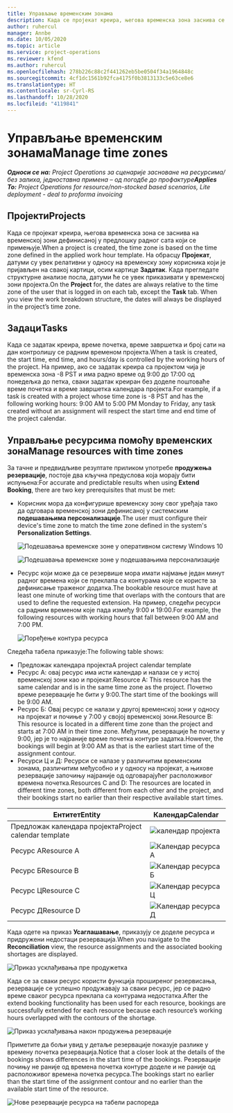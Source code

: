 ```yaml
---
title: Управљање временским зонама
description: Када се пројекат креира, његова временска зона заснива се на временској зони дефинисаној у предлошку радног сата који се примењује.
author: ruhercul
manager: Annbe
ms.date: 10/05/2020
ms.topic: article
ms.service: project-operations
ms.reviewer: kfend
ms.author: ruhercul
ms.openlocfilehash: 278b226c88c2f441262eb5be0504f34a1964848c
ms.sourcegitcommit: 4cf1dc1561b92fca4175f0b3813133c5e63ce8e6
ms.translationtype: HT
ms.contentlocale: sr-Cyrl-RS
ms.lasthandoff: 10/28/2020
ms.locfileid: "4119841"
---
```

# <a name="manage-time-zones"></a><span data-ttu-id="8794d-103">Управљање временским зонама</span><span class="sxs-lookup"><span data-stu-id="8794d-103">Manage time zones</span></span>

<span data-ttu-id="8794d-104">_**Односи се на:** Project Operations за сценарије засноване на ресурсима/без залиха, једноставна примена – од погодбе до профактуре_</span><span class="sxs-lookup"><span data-stu-id="8794d-104">_**Applies To:** Project Operations for resource/non-stocked based scenarios, Lite deployment - deal to proforma invoicing_</span></span>


## <a name="projects"></a><span data-ttu-id="8794d-105">Пројекти</span><span class="sxs-lookup"><span data-stu-id="8794d-105">Projects</span></span>

<span data-ttu-id="8794d-106">Када се пројекат креира, његова временска зона се заснива на временској зони дефинисаној у предлошку радног сата који се примењује.</span><span class="sxs-lookup"><span data-stu-id="8794d-106">When a project is created, the time zone is based on the time zone defined in the applied work hour template.</span></span> <span data-ttu-id="8794d-107">На обрасцу **Пројекат**, датуми су увек релативни у односу на временску зону корисника који је пријављен на свакој картици, осим картице **Задатак**. Када прегледате структурне анализе посла, датуми ће се увек приказивати у временској зони пројекта.</span><span class="sxs-lookup"><span data-stu-id="8794d-107">On the **Project** for, the dates are always relative to the time zone of the user that is logged in on each tab, except the **Task** tab. When you view the work breakdown structure, the dates will always be displayed in the project’s time zone.</span></span>

## <a name="tasks"></a><span data-ttu-id="8794d-108">Задаци</span><span class="sxs-lookup"><span data-stu-id="8794d-108">Tasks</span></span>

<span data-ttu-id="8794d-109">Када се задатак креира, време почетка, време завршетка и број сати на дан контролишу се радним временом пројекта.</span><span class="sxs-lookup"><span data-stu-id="8794d-109">When a task is created, the start time, end time, and hours/day is controlled by the working hours of the project.</span></span> <span data-ttu-id="8794d-110">На пример, ако се задатак креира са пројектом чија је временска зона -8 PST и има радно време од 9:00 до 17:00 од понедељка до петка, сваки задатак креиран без доделе поштоваће време почетка и време завршетка календара пројекта.</span><span class="sxs-lookup"><span data-stu-id="8794d-110">For example, if a task is created with a project whose time zone is -8 PST and has the following working hours: 9:00 AM to 5:00 PM Monday to Friday, any task created without an assignment will respect the start time and end time of the project calendar.</span></span>

## <a name="manage-resources-with-time-zones"></a><span data-ttu-id="8794d-111">Управљање ресурсима помоћу временских зона</span><span class="sxs-lookup"><span data-stu-id="8794d-111">Manage resources with time zones</span></span>

<span data-ttu-id="8794d-112">За тачне и предвидљиве резултате приликом употребе **продужења резервације**, постоје два кључна предуслова која морају бити испуњена:</span><span class="sxs-lookup"><span data-stu-id="8794d-112">For accurate and predictable results when using **Extend Booking**, there are two key prerequisites that must be met:</span></span>  

- <span data-ttu-id="8794d-113">Корисник мора да конфигурише временску зону свог уређаја тако да одговара временској зони дефинисаној у системским **подешавањима персонализације**.</span><span class="sxs-lookup"><span data-stu-id="8794d-113">The user must configure their device's time zone to match the time zone defined in the system's **Personalization Settings**.</span></span>
 
  ![Подешавања временске зоне у оперативном систему Windows 10](media/reconcile-assignments-03.png)

  ![Подешавања временске зоне у подешавањима персонализације](media/reconcile-assignments-04.png)
 
- <span data-ttu-id="8794d-116">Ресурс који може да се резервише мора имати најмање један минут радног времена који се преклапа са контурама које се користе за дефинисање траженог додатка.</span><span class="sxs-lookup"><span data-stu-id="8794d-116">The bookable resource must have at least one minute of working time that overlaps with the contours that are used to define the requested extension.</span></span> <span data-ttu-id="8794d-117">На пример, следећи ресурси са радним временом које пада између 9:00 и 19:00.</span><span class="sxs-lookup"><span data-stu-id="8794d-117">For example, the following resources with working hours that fall between 9:00 AM and 7:00 PM.</span></span> 

  ![Поређење контура ресурса](media/reconcile-assignments-05.png)

<span data-ttu-id="8794d-119">Следећа табела приказује:</span><span class="sxs-lookup"><span data-stu-id="8794d-119">The following table shows:</span></span>

- <span data-ttu-id="8794d-120">Предложак календара пројекта</span><span class="sxs-lookup"><span data-stu-id="8794d-120">A project calendar template</span></span>
- <span data-ttu-id="8794d-121">Ресурс А: овај ресурс има исти календар и налази се у истој временској зони као и пројекат.</span><span class="sxs-lookup"><span data-stu-id="8794d-121">Resource A: This resource has the same calendar and is in the same time zone as the project.</span></span> <span data-ttu-id="8794d-122">Почетно време резервације ће бити у 9:00.</span><span class="sxs-lookup"><span data-stu-id="8794d-122">The start time of the bookings will be 9:00 AM.</span></span>
- <span data-ttu-id="8794d-123">Ресурс Б: Овај ресурс се налази у другој временској зони у односу на пројекат и почиње у 7:00 у својој временској зони.</span><span class="sxs-lookup"><span data-stu-id="8794d-123">Resource B: This resource is located in a different time zone than the project and starts at 7:00 AM in their time zone.</span></span> <span data-ttu-id="8794d-124">Међутим, резервације ће почети у 9:00, јер је то најраније време почетка контуре задатка.</span><span class="sxs-lookup"><span data-stu-id="8794d-124">However, the bookings will begin at 9:00 AM as that is the earliest start time of the assignment contour.</span></span>
- <span data-ttu-id="8794d-125">Ресурси Ц и Д: Ресурси се налазе у различитим временским зонама, различитим међусобно и у односу на пројекат, а њихове резервације започињу најраније од одговарајућег расположивог времена почетка.</span><span class="sxs-lookup"><span data-stu-id="8794d-125">Resources C and D: The resources are located in different time zones, both different from each other and the project, and their bookings start no earlier than their respective available start times.</span></span>

|<span data-ttu-id="8794d-126">Ентитет</span><span class="sxs-lookup"><span data-stu-id="8794d-126">Entity</span></span>  |<span data-ttu-id="8794d-127">Календар</span><span class="sxs-lookup"><span data-stu-id="8794d-127">Calendar</span></span>  |
|-|-|
|<span data-ttu-id="8794d-128">Предложак календара пројекта</span><span class="sxs-lookup"><span data-stu-id="8794d-128">Project calendar template</span></span>   | ![календар пројекта](media/reconcile-assignments-06.png) |
|<span data-ttu-id="8794d-130">Ресурс А</span><span class="sxs-lookup"><span data-stu-id="8794d-130">Resource A</span></span>  | ![Календар ресурса А](media/reconcile-assignments-06.png) |
|<span data-ttu-id="8794d-132">Ресурс Б</span><span class="sxs-lookup"><span data-stu-id="8794d-132">Resource B</span></span>  |  ![Календар ресурса Б](media/reconcile-assignments-07.png) |
|<span data-ttu-id="8794d-134">Ресурс Ц</span><span class="sxs-lookup"><span data-stu-id="8794d-134">Resource C</span></span>  |  ![Календар ресурса Ц](media/reconcile-assignments-08.png) |
|<span data-ttu-id="8794d-136">Ресурс Д</span><span class="sxs-lookup"><span data-stu-id="8794d-136">Resource D</span></span>  | ![Календар ресурса Д](media/reconcile-assignments-09.png)  |
 
<span data-ttu-id="8794d-138">Када одете на приказ **Усаглашавање**, приказују се доделе ресурса и придружени недостаци резервација.</span><span class="sxs-lookup"><span data-stu-id="8794d-138">When you navigate to the **Reconciliation** view, the resource assignments and the associated booking shortages are displayed.</span></span>

![Приказ усклађивања пре продужетка](media/reconcile-assignments-10.png)

<span data-ttu-id="8794d-140">Када се за сваки ресурс користи функција проширеног резервисања, резервације се успешно продужавају за сваки ресурс, јер се радно време сваког ресурса преклапа са контурама недостатка.</span><span class="sxs-lookup"><span data-stu-id="8794d-140">After the extend booking functionality has been used for each resource, bookings are successfully extended for each resource because each resource’s working hours overlapped with the contours of the shortage.</span></span>

![Приказ усклађивања након продужења резервације](media/reconcile-assignments-11.png) 

<span data-ttu-id="8794d-142">Приметите да бољи увид у детаље резервације показује разлике у времену почетка резервација.</span><span class="sxs-lookup"><span data-stu-id="8794d-142">Notice that a closer look at the details of the bookings shows differences in the start time of the bookings.</span></span> <span data-ttu-id="8794d-143">Резервације почињу не раније од времена почетка контуре доделе и не раније од расположивог времена почетка ресурса.</span><span class="sxs-lookup"><span data-stu-id="8794d-143">The bookings start no earlier than the start time of the assignment contour and no earlier than the available start time of the resource.</span></span>

![Нове резервације ресурса на табели распореда](media/reconcile-assignments-12.png)
